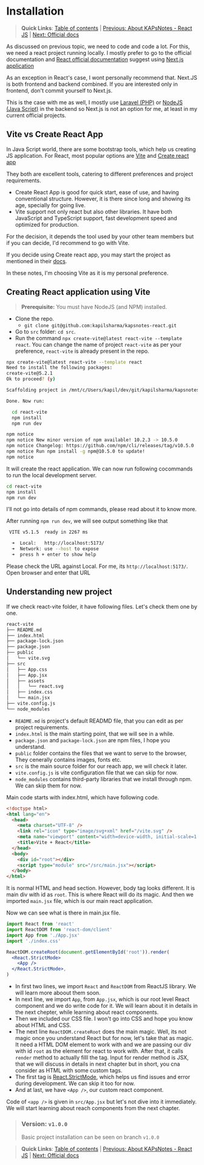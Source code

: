 # Installation

> **Quick Links**: 
> [Table of contents](../contents.md) | [Previous: About KAPsNotes - React JS](../README.md) | [Next: Official docs](../docs/docs.md)

As discussed on previous topic, we need to code and code a lot. For this, we need a react project running locally. I mostly prefer to go to the official documentation and [React official documentation](https://react.dev/learn/installation) suggest using [Next.js application](https://react.dev/learn/start-a-new-react-project)

As an exception in React's case, I wont personally recommend that. Next.JS is both frontend and backend combined. If you are interested only in frontend, don't commit yourself to Next.js.

This is the case with me as well, I mostly use [Laravel (PHP)](https://laravel.com/) or [NodeJS (Java Script)](https://nodejs.org/en) in the backend so Next.js is not an option for me, at least in my current official projects.

## Vite vs Create React App

In Java Script world, there are some bootstrap tools, which help us creating JS application. For React, most popular options are [Vite](https://vitejs.dev/guide/) and [Create react app](https://create-react-app.dev/)

They both are excellent tools, catering to different preferences and project requirements.

- Create React App is good for quick start, ease of use, and having conventional structure. However, it is there since long and showing its age, specially for going live.
- Vite support not only react but also other libraries. It have both JavaScript and TypeScript support, fast development speed and optimized for production.

For the decision, it depends the tool used by your other team members but if you can decide, I'd recommend to go with Vite.

If you decide using Create react app, you may start the project as mentioned in their [docs](https://create-react-app.dev/docs/getting-started).

In these notes, I'm choosing Vite as it is my personal preference.

## Creating React application using Vite

> **Prerequisite:** You must have NodeJS (and NPM) installed.

- Clone the repo.
  - `git clone git@github.com:kapilsharma/kapsnotes-react.git`
- Go to `src` folder: `cd src`.
- Run the command `npx create-vite@latest react-vite --template react`. You can change the name of project `react-vite` as per your preference, `react-vite` is already present in the repo.

```bash
npx create-vite@latest react-vite --template react
Need to install the following packages:
create-vite@5.2.1
Ok to proceed? (y)

Scaffolding project in /mnt/c/Users/kapil/dev/git/kapilsharma/kapsnotes-react/src/react-vite...

Done. Now run:

  cd react-vite
  npm install
  npm run dev

npm notice
npm notice New minor version of npm available! 10.2.3 -> 10.5.0
npm notice Changelog: https://github.com/npm/cli/releases/tag/v10.5.0
npm notice Run npm install -g npm@10.5.0 to update!
npm notice
```

It will create the react application. We can now run following cocommands to run the local development server.

```bash
cd react-vite
npm install
npm run dev
```

I'll not go into details of npm commands, please read about it to know more.

After running `npm run dev`, we will see output something like that

```bash
 VITE v5.1.5  ready in 2267 ms

  ➜  Local:   http://localhost:5173/
  ➜  Network: use --host to expose
  ➜  press h + enter to show help
```

Please check the URL against Local. For me, its `http://localhost:5173/`. Open browser and enter that URL

## Understanding new project

If we check react-vite folder, it have following files. Let's check them one by one.

```bash
react-vite
├── README.md
├── index.html
├── package-lock.json
├── package.json
├── public
│   └── vite.svg
├── src
│   ├── App.css
│   ├── App.jsx
│   ├── assets
│   │   └── react.svg
│   ├── index.css
│   └── main.jsx
├── vite.config.js
└── node_modules
```

- `README.md` is project's default READMD file, that you can edit as per project requirements.
- `index.html` is the main starting point, that we will see in a while.
- `package.json` and `package-lock.json` are npm files, I hope you understand.
- `public` folder contains the files that we want to serve to the browser, They cenerally contains images, fonts etc.
- `src` is the main source folder for our reach app, we will check it later.
- `vite.config.js` is vite configuration file that we can skip for now.
- `node_modules` contains third-party libraries that we install through npm. We can skip them for now.

Main code starts with index.html, which have following code.

```html
<!doctype html>
<html lang="en">
  <head>
    <meta charset="UTF-8" />
    <link rel="icon" type="image/svg+xml" href="/vite.svg" />
    <meta name="viewport" content="width=device-width, initial-scale=1.0" />
    <title>Vite + React</title>
  </head>
  <body>
    <div id="root"></div>
    <script type="module" src="/src/main.jsx"></script>
  </body>
</html>
```

It is normal HTML and head section. However, body tag looks different. It is main div with id as `root`. This is where React will do its magic. And then we imported `main.jsx` file, which is our main react application.

Now we can see what is there in main.jsx file.

```jsx
import React from 'react'
import ReactDOM from 'react-dom/client'
import App from './App.jsx'
import './index.css'

ReactDOM.createRoot(document.getElementById('root')).render(
  <React.StrictMode>
    <App />
  </React.StrictMode>,
)
```

- In first two lines, we import `React` and `ReactDOM` from ReactJS library. We will learn more aboout them soon.
- In next line, we import `App`, from `App.jsx`, which is our root level React component and we do write code for it. We will learn about it in details in the next chepter, while learning about react components.
- Then we included our CSS file. I won't go into CSS and hope you know about HTML and CSS.
- The next line `ReactDOM.createRoot` does the main magic. Well, its not magic once you understand React but for now, let's take that as magic. It need a HTML DOM element to work with and we are passing our div with id `root` as the element for react to work with. After that, it calls `render` method to actually filll the tag. Input for render method is JSX, that we will discuss in details in next chapter but in short, you cna consider as HTML with some custom tags.
- The first tag is [React.StrictMode](https://react.dev/reference/react/StrictMode), which helps us find issues and error during development. We can skip it too for now.
- And at last, we have `<App />`, our custom react component.

Code of `<app />` is given in `src/App.jsx` but let's not dive into it immediately. We will start learning about reach components from the next chapter.

> ### Version: `v1.0.0`
> Basic project installation can be seen on branch `v1.0.0`

> **Quick Links**: 
> [Table of contents](../contents.md) | [Previous: About KAPsNotes - React JS](../README.md) | [Next: Official docs](../docs/docs.md)
